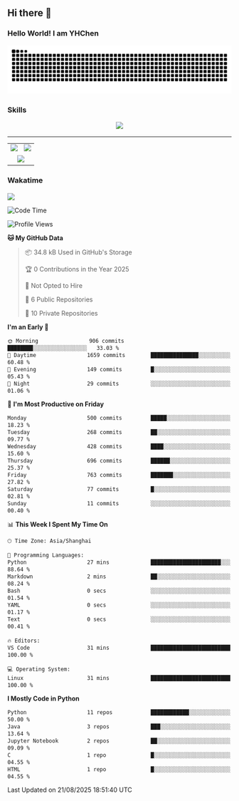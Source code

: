 
## Hi there 👋

<!--
**YHChen0511/YHChen0511** is a ✨ _special_ ✨ repository because its `README.md` (this file) appears on your GitHub profile.

Here are some ideas to get you started:

- 🔭 I’m currently working on ...
- 🌱 I’m currently learning ...
- 👯 I’m looking to collaborate on ...
- 🤔 I’m looking for help with ...
- 💬 Ask me about ...
- 📫 How to reach me: ...
- 😄 Pronouns: ...
- ⚡ Fun fact: ...
-->
### Hello World!  I am YHChen

![](https://raw.githubusercontent.com/YHChen0511/YHChen0511/refs/heads/output/github-contribution-grid-snake.svg)

### Skills

<p align="center">
  <a href="https://skillicons.dev">
    <img src="https://skillicons.dev/icons?i=python,cpp,java,c,pytorch,git,docker,latex,mysql,linux,vscode" />
  </a>
</p>

---
<div align="center">
  <table style="width:100%;">
    <tr>
      <!-- 第一个图片 -->
      <td align="center">
        <img height='200' src="https://github-readme-stats.vercel.app/api?username=YHChen0511&show_icons=true" />
      </td>
      <!-- 第二个图片 -->
      <td align="center">
        <img height='200' src="https://github-readme-stats.vercel.app/api/top-langs/?username=YHChen0511&layout=compact" />
      </td>
    </tr>
    <!-- 第三个图片 -->
    <tr>
      <td colspan="2" align="center">
        <img height="220" src="https://github-readme-activity-graph.vercel.app/graph?username=YHChen0511&theme=github-compact&hide_border=true&area=true" />
      </td>
    </tr>
  </table>
</div>

### Wakatime
<img align="center" src="https://github-readme-stats.vercel.app/api/wakatime?username=YHChen0511&theme=transparent&hide_border=true&layout=compact&langs_count=20&range=last_30_days" />

<!--START_SECTION:waka-->
![Code Time](http://img.shields.io/badge/Code%20Time-468%20hrs%2041%20mins-blue)

![Profile Views](http://img.shields.io/badge/Profile%20Views-0-blue)

**🐱 My GitHub Data** 

> 📦 34.8 kB Used in GitHub's Storage 
 > 
> 🏆 0 Contributions in the Year 2025
 > 
> 🚫 Not Opted to Hire
 > 
> 📜 6 Public Repositories 
 > 
> 🔑 10 Private Repositories 
 > 
**I'm an Early 🐤** 

```text
🌞 Morning                906 commits         ████████░░░░░░░░░░░░░░░░░   33.03 % 
🌆 Daytime                1659 commits        ███████████████░░░░░░░░░░   60.48 % 
🌃 Evening                149 commits         █░░░░░░░░░░░░░░░░░░░░░░░░   05.43 % 
🌙 Night                  29 commits          ░░░░░░░░░░░░░░░░░░░░░░░░░   01.06 % 
```
📅 **I'm Most Productive on Friday** 

```text
Monday                   500 commits         █████░░░░░░░░░░░░░░░░░░░░   18.23 % 
Tuesday                  268 commits         ██░░░░░░░░░░░░░░░░░░░░░░░   09.77 % 
Wednesday                428 commits         ████░░░░░░░░░░░░░░░░░░░░░   15.60 % 
Thursday                 696 commits         ██████░░░░░░░░░░░░░░░░░░░   25.37 % 
Friday                   763 commits         ███████░░░░░░░░░░░░░░░░░░   27.82 % 
Saturday                 77 commits          █░░░░░░░░░░░░░░░░░░░░░░░░   02.81 % 
Sunday                   11 commits          ░░░░░░░░░░░░░░░░░░░░░░░░░   00.40 % 
```


📊 **This Week I Spent My Time On** 

```text
🕑︎ Time Zone: Asia/Shanghai

💬 Programming Languages: 
Python                   27 mins             ██████████████████████░░░   88.64 % 
Markdown                 2 mins              ██░░░░░░░░░░░░░░░░░░░░░░░   08.24 % 
Bash                     0 secs              ░░░░░░░░░░░░░░░░░░░░░░░░░   01.54 % 
YAML                     0 secs              ░░░░░░░░░░░░░░░░░░░░░░░░░   01.17 % 
Text                     0 secs              ░░░░░░░░░░░░░░░░░░░░░░░░░   00.41 % 

🔥 Editors: 
VS Code                  31 mins             █████████████████████████   100.00 % 

💻 Operating System: 
Linux                    31 mins             █████████████████████████   100.00 % 
```

**I Mostly Code in Python** 

```text
Python                   11 repos            ████████████░░░░░░░░░░░░░   50.00 % 
Java                     3 repos             ███░░░░░░░░░░░░░░░░░░░░░░   13.64 % 
Jupyter Notebook         2 repos             ██░░░░░░░░░░░░░░░░░░░░░░░   09.09 % 
C                        1 repo              █░░░░░░░░░░░░░░░░░░░░░░░░   04.55 % 
HTML                     1 repo              █░░░░░░░░░░░░░░░░░░░░░░░░   04.55 % 
```




 Last Updated on 21/08/2025 18:51:40 UTC
<!--END_SECTION:waka-->
